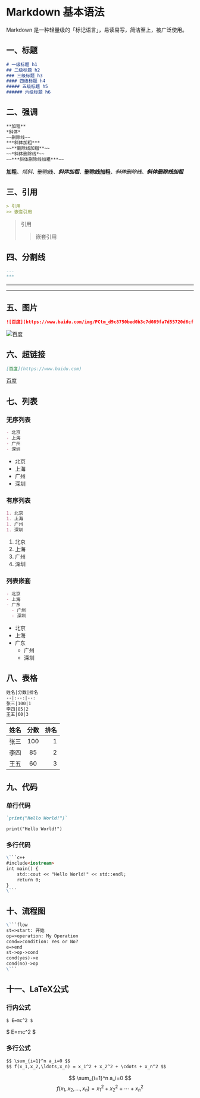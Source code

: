 # Markdown 基本语法


Markdown 是一种轻量级的「标记语言」，易读易写，简洁至上，被广泛使用。

<!--more-->

## 一、标题

```markdown
# 一级标题 h1
## 二级标题 h2
### 三级标题 h3
#### 四级标题 h4
##### 五级标题 h5
###### 六级标题 h6
```

## 二、强调

```markdown
**加粗**
*斜体*
~~删除线~~
***斜体加粗***
~~**删除线加粗**~~
~~*斜体删除线*~~
~~***斜体删除线加粗***~~
```

**加粗**、*倾斜*、~~删除线~~、***斜体加粗***、~~**删除线加粗**~~、~~*斜体删除线*~~、~~***斜体删除线加粗***~~

## 三、引用

```markdown
> 引用
>> 嵌套引用
```

> 引用
>> 嵌套引用

## 四、分割线

```markdown
---
***
```

---
***

## 五、图片

```markdown
![百度](https://www.baidu.com/img/PCtm_d9c8750bed0b3c7d089fa7d55720d6cf.png "百度")
```

![百度](https://www.baidu.com/img/PCtm_d9c8750bed0b3c7d089fa7d55720d6cf.png "百度")

## 六、超链接

```markdown
[百度](https://www.baidu.com)
```

[百度](https://www.baidu.com)

## 七、列表

### 无序列表

```markdown
- 北京
- 上海
- 广州
- 深圳
```

- 北京
- 上海
- 广州
- 深圳

### 有序列表

```markdown
1. 北京
1. 上海
1. 广州
1. 深圳
```

1. 北京
1. 上海
1. 广州
1. 深圳

### 列表嵌套

```markdown
- 北京
- 上海
- 广东
  - 广州
  - 深圳
```

- 北京
- 上海
- 广东
  - 广州
  - 深圳

## 八、表格

```markdown
姓名|分数|排名
--|:--:|--:
张三|100|1
李四|85|2
王五|60|3
```

姓名|分数|排名
--|:--:|--:
张三|100|1
李四|85|2
王五|60|3

## 九、代码

### 单行代码

```markdown
`print("Hello World!")`
```

`print("Hello World!")`

### 多行代码

```markdown
\```c++
#include<iostream>
int main() {
    std::cout << "Hello World!" << std::endl;
    return 0;
}
\```
```

## 十、流程图

```markdown
\```flow
st=>start: 开始
op=>operation: My Operation
cond=>condition: Yes or No?
e=>end
st->op->cond
cond(yes)->e
cond(no)->op
\```
```

## 十一、LaTeX公式

### 行内公式

```markdown
$ E=mc^2 $
```

$ E=mc^2 $

### 多行公式

```markdown
$$ \sum_{i=1}^n a_i=0 $$
$$ f(x_1,x_2,\ldots,x_n) = x_1^2 + x_2^2 + \cdots + x_n^2 $$
```

$$ \sum_{i=1}^n a_i=0 $$
$$ f(x_1,x_2,\ldots,x_n) = x_1^2 + x_2^2 + \cdots + x_n^2 $$





